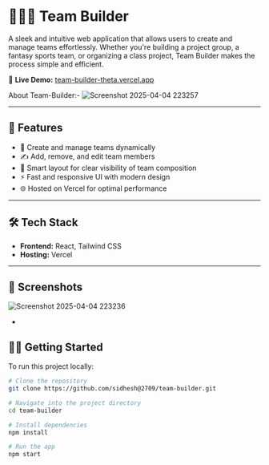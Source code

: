 # 🧑‍🤝‍🧑 Team Builder

A sleek and intuitive web application that allows users to create and manage teams effortlessly. Whether you're building a project group, a fantasy sports team, or organizing a class project, Team Builder makes the process simple and efficient.

🔗 **Live Demo:** [team-builder-theta.vercel.app](https://team-builder-theta.vercel.app/)

About Team-Builder:-
![Screenshot 2025-04-04 223257](https://github.com/user-attachments/assets/e393587d-2c93-4a3f-89ba-2dc0d003dc30)


---

## 🚀 Features

- 👥 Create and manage teams dynamically
- ✍️ Add, remove, and edit team members
- 🧠 Smart layout for clear visibility of team composition
- ⚡ Fast and responsive UI with modern design
- 🌐 Hosted on Vercel for optimal performance

---

## 🛠️ Tech Stack

- **Frontend:** React, Tailwind CSS
- **Hosting:** Vercel

---

## 📸 Screenshots

![Screenshot 2025-04-04 223236](https://github.com/user-attachments/assets/1d81f346-ec5e-4ca7-8403-cba5383e30b7)


-

## 🧑‍💻 Getting Started

To run this project locally:

```bash
# Clone the repository
git clone https://github.com/sidhesh@2709/team-builder.git

# Navigate into the project directory
cd team-builder

# Install dependencies
npm install

# Run the app
npm start
